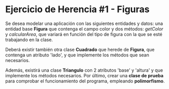 # Ejercicio de Herencia #1 - Figuras

Se desea modelar una aplicación con las siguientes entidades y datos: una entidad base **Figura** que contenga el campo color y dos métodos: _getColor_ y _calcularArea_, que variará en función del tipo de figura con la que se esté trabajando en la clase.

Deberá existir también otra clase **Cuadrado** que herede de **Figura**, que contenga un atributo 'lado', y que implemente los métodos que sean necesarios.

Además, existirá una clase **Triangulo** con 2 atributos 'base' y 'altura' y que implemente los métodos necesarios.
Por último, crear una **clase de prueba** para comprobar el funcionamiento del programa, empleando **polimorfismo**.
